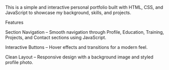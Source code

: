 This is a simple and interactive personal portfolio built with HTML, CSS, and JavaScript to showcase my background, skills, and projects.

Features

Section Navigation – Smooth navigation through Profile, Education, Training, Projects, and Contact sections using JavaScript.

Interactive Buttons – Hover effects and transitions for a modern feel.

Clean Layout – Responsive design with a background image and styled profile photo.
